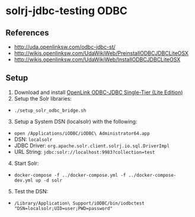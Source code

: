 # solrj-jdbc-testing ODBC

## References
* http://uda.openlinksw.com/odbc-jdbc-st/
* http://wikis.openlinksw.com/UdaWikiWeb/PreinstallODBCJDBCLiteOSX
* http://wikis.openlinksw.com/UdaWikiWeb/InstallODBCJDBCLiteOSX

## Setup
1. Download and install [OpenLink ODBC-JDBC Single-Tier (Lite Edition)](http://uda.openlinksw.com/odbc-jdbc-st/)
2. Setup the Solr libraries:
 * `./setup_solr_odbc_bridge.sh`
3. Setup a System DSN (localsolr) with the following:
 * `open /Applications/iODBC/iODBC\ Administrator64.app`
 * DSN: `localsolr`
 * JDBC Driver: `org.apache.solr.client.solrj.io.sql.DriverImpl`
 * URL String: `jdbc:solr://localhost:9983?collection=test`
4. Start Solr:
 * `docker-compose -f ../docker-compose.yml -f ../docker-compose-dev.yml up -d solr`
5. Test the DSN:
 * `/Library/Application\ Support/iODBC/bin/iodbctest "DSN=localsolr;UID=user;PWD=password"`

